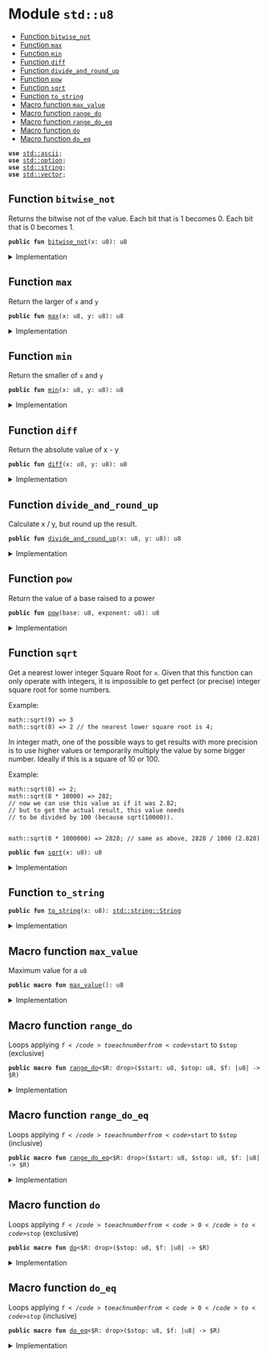 
<a name="std_u8"></a>

# Module `std::u8`



-  [Function `bitwise_not`](#std_u8_bitwise_not)
-  [Function `max`](#std_u8_max)
-  [Function `min`](#std_u8_min)
-  [Function `diff`](#std_u8_diff)
-  [Function `divide_and_round_up`](#std_u8_divide_and_round_up)
-  [Function `pow`](#std_u8_pow)
-  [Function `sqrt`](#std_u8_sqrt)
-  [Function `to_string`](#std_u8_to_string)
-  [Macro function `max_value`](#std_u8_max_value)
-  [Macro function `range_do`](#std_u8_range_do)
-  [Macro function `range_do_eq`](#std_u8_range_do_eq)
-  [Macro function `do`](#std_u8_do)
-  [Macro function `do_eq`](#std_u8_do_eq)


<pre><code><b>use</b> <a href="../std/ascii.md#std_ascii">std::ascii</a>;
<b>use</b> <a href="../std/option.md#std_option">std::option</a>;
<b>use</b> <a href="../std/string.md#std_string">std::string</a>;
<b>use</b> <a href="../std/vector.md#std_vector">std::vector</a>;
</code></pre>



<a name="std_u8_bitwise_not"></a>

## Function `bitwise_not`

Returns the bitwise not of the value.
Each bit that is 1 becomes 0. Each bit that is 0 becomes 1.


<pre><code><b>public</b> <b>fun</b> <a href="../std/u8.md#std_u8_bitwise_not">bitwise_not</a>(x: u8): u8
</code></pre>



<details>
<summary>Implementation</summary>


<pre><code><b>public</b> <b>fun</b> <a href="../std/u8.md#std_u8_bitwise_not">bitwise_not</a>(x: u8): u8 {
    x ^ <a href="../std/u8.md#std_u8_max_value">max_value</a>!()
}
</code></pre>



</details>

<a name="std_u8_max"></a>

## Function `max`

Return the larger of <code>x</code> and <code>y</code>


<pre><code><b>public</b> <b>fun</b> <a href="../std/u8.md#std_u8_max">max</a>(x: u8, y: u8): u8
</code></pre>



<details>
<summary>Implementation</summary>


<pre><code><b>public</b> <b>fun</b> <a href="../std/u8.md#std_u8_max">max</a>(x: u8, y: u8): u8 {
    <a href="../std/macros.md#std_macros_num_max">std::macros::num_max</a>!(x, y)
}
</code></pre>



</details>

<a name="std_u8_min"></a>

## Function `min`

Return the smaller of <code>x</code> and <code>y</code>


<pre><code><b>public</b> <b>fun</b> <a href="../std/u8.md#std_u8_min">min</a>(x: u8, y: u8): u8
</code></pre>



<details>
<summary>Implementation</summary>


<pre><code><b>public</b> <b>fun</b> <a href="../std/u8.md#std_u8_min">min</a>(x: u8, y: u8): u8 {
    <a href="../std/macros.md#std_macros_num_min">std::macros::num_min</a>!(x, y)
}
</code></pre>



</details>

<a name="std_u8_diff"></a>

## Function `diff`

Return the absolute value of x - y


<pre><code><b>public</b> <b>fun</b> <a href="../std/u8.md#std_u8_diff">diff</a>(x: u8, y: u8): u8
</code></pre>



<details>
<summary>Implementation</summary>


<pre><code><b>public</b> <b>fun</b> <a href="../std/u8.md#std_u8_diff">diff</a>(x: u8, y: u8): u8 {
    <a href="../std/macros.md#std_macros_num_diff">std::macros::num_diff</a>!(x, y)
}
</code></pre>



</details>

<a name="std_u8_divide_and_round_up"></a>

## Function `divide_and_round_up`

Calculate x / y, but round up the result.


<pre><code><b>public</b> <b>fun</b> <a href="../std/u8.md#std_u8_divide_and_round_up">divide_and_round_up</a>(x: u8, y: u8): u8
</code></pre>



<details>
<summary>Implementation</summary>


<pre><code><b>public</b> <b>fun</b> <a href="../std/u8.md#std_u8_divide_and_round_up">divide_and_round_up</a>(x: u8, y: u8): u8 {
    <a href="../std/macros.md#std_macros_num_divide_and_round_up">std::macros::num_divide_and_round_up</a>!(x, y)
}
</code></pre>



</details>

<a name="std_u8_pow"></a>

## Function `pow`

Return the value of a base raised to a power


<pre><code><b>public</b> <b>fun</b> <a href="../std/u8.md#std_u8_pow">pow</a>(base: u8, exponent: u8): u8
</code></pre>



<details>
<summary>Implementation</summary>


<pre><code><b>public</b> <b>fun</b> <a href="../std/u8.md#std_u8_pow">pow</a>(base: u8, exponent: u8): u8 {
    <a href="../std/macros.md#std_macros_num_pow">std::macros::num_pow</a>!(base, exponent)
}
</code></pre>



</details>

<a name="std_u8_sqrt"></a>

## Function `sqrt`

Get a nearest lower integer Square Root for <code>x</code>. Given that this
function can only operate with integers, it is impossible
to get perfect (or precise) integer square root for some numbers.

Example:
```
math::sqrt(9) => 3
math::sqrt(8) => 2 // the nearest lower square root is 4;
```

In integer math, one of the possible ways to get results with more
precision is to use higher values or temporarily multiply the
value by some bigger number. Ideally if this is a square of 10 or 100.

Example:
```
math::sqrt(8) => 2;
math::sqrt(8 * 10000) => 282;
// now we can use this value as if it was 2.82;
// but to get the actual result, this value needs
// to be divided by 100 (because sqrt(10000)).


math::sqrt(8 * 1000000) => 2828; // same as above, 2828 / 1000 (2.828)
```


<pre><code><b>public</b> <b>fun</b> <a href="../std/u8.md#std_u8_sqrt">sqrt</a>(x: u8): u8
</code></pre>



<details>
<summary>Implementation</summary>


<pre><code><b>public</b> <b>fun</b> <a href="../std/u8.md#std_u8_sqrt">sqrt</a>(x: u8): u8 {
    <a href="../std/macros.md#std_macros_num_sqrt">std::macros::num_sqrt</a>!&lt;u8, u16&gt;(x, 8)
}
</code></pre>



</details>

<a name="std_u8_to_string"></a>

## Function `to_string`



<pre><code><b>public</b> <b>fun</b> <a href="../std/u8.md#std_u8_to_string">to_string</a>(x: u8): <a href="../std/string.md#std_string_String">std::string::String</a>
</code></pre>



<details>
<summary>Implementation</summary>


<pre><code><b>public</b> <b>fun</b> <a href="../std/u8.md#std_u8_to_string">to_string</a>(x: u8): String {
    <a href="../std/macros.md#std_macros_num_to_string">std::macros::num_to_string</a>!(x)
}
</code></pre>



</details>

<a name="std_u8_max_value"></a>

## Macro function `max_value`

Maximum value for a <code>u8</code>


<pre><code><b>public</b> <b>macro</b> <b>fun</b> <a href="../std/u8.md#std_u8_max_value">max_value</a>(): u8
</code></pre>



<details>
<summary>Implementation</summary>


<pre><code><b>public</b> <b>macro</b> <b>fun</b> <a href="../std/u8.md#std_u8_max_value">max_value</a>(): u8 {
    0xFF
}
</code></pre>



</details>

<a name="std_u8_range_do"></a>

## Macro function `range_do`

Loops applying <code>$f</code> to each number from <code>$start</code> to <code>$stop</code> (exclusive)


<pre><code><b>public</b> <b>macro</b> <b>fun</b> <a href="../std/u8.md#std_u8_range_do">range_do</a>&lt;$R: drop&gt;($start: u8, $stop: u8, $f: |u8| -&gt; $R)
</code></pre>



<details>
<summary>Implementation</summary>


<pre><code><b>public</b> <b>macro</b> <b>fun</b> <a href="../std/u8.md#std_u8_range_do">range_do</a>&lt;$R: drop&gt;($start: u8, $stop: u8, $f: |u8| -&gt; $R) {
    <a href="../std/macros.md#std_macros_range_do">std::macros::range_do</a>!($start, $stop, $f)
}
</code></pre>



</details>

<a name="std_u8_range_do_eq"></a>

## Macro function `range_do_eq`

Loops applying <code>$f</code> to each number from <code>$start</code> to <code>$stop</code> (inclusive)


<pre><code><b>public</b> <b>macro</b> <b>fun</b> <a href="../std/u8.md#std_u8_range_do_eq">range_do_eq</a>&lt;$R: drop&gt;($start: u8, $stop: u8, $f: |u8| -&gt; $R)
</code></pre>



<details>
<summary>Implementation</summary>


<pre><code><b>public</b> <b>macro</b> <b>fun</b> <a href="../std/u8.md#std_u8_range_do_eq">range_do_eq</a>&lt;$R: drop&gt;($start: u8, $stop: u8, $f: |u8| -&gt; $R) {
    <a href="../std/macros.md#std_macros_range_do_eq">std::macros::range_do_eq</a>!($start, $stop, $f)
}
</code></pre>



</details>

<a name="std_u8_do"></a>

## Macro function `do`

Loops applying <code>$f</code> to each number from <code>0</code> to <code>$stop</code> (exclusive)


<pre><code><b>public</b> <b>macro</b> <b>fun</b> <a href="../std/u8.md#std_u8_do">do</a>&lt;$R: drop&gt;($stop: u8, $f: |u8| -&gt; $R)
</code></pre>



<details>
<summary>Implementation</summary>


<pre><code><b>public</b> <b>macro</b> <b>fun</b> <a href="../std/u8.md#std_u8_do">do</a>&lt;$R: drop&gt;($stop: u8, $f: |u8| -&gt; $R) {
    <a href="../std/macros.md#std_macros_do">std::macros::do</a>!($stop, $f)
}
</code></pre>



</details>

<a name="std_u8_do_eq"></a>

## Macro function `do_eq`

Loops applying <code>$f</code> to each number from <code>0</code> to <code>$stop</code> (inclusive)


<pre><code><b>public</b> <b>macro</b> <b>fun</b> <a href="../std/u8.md#std_u8_do_eq">do_eq</a>&lt;$R: drop&gt;($stop: u8, $f: |u8| -&gt; $R)
</code></pre>



<details>
<summary>Implementation</summary>


<pre><code><b>public</b> <b>macro</b> <b>fun</b> <a href="../std/u8.md#std_u8_do_eq">do_eq</a>&lt;$R: drop&gt;($stop: u8, $f: |u8| -&gt; $R) {
    <a href="../std/macros.md#std_macros_do_eq">std::macros::do_eq</a>!($stop, $f)
}
</code></pre>



</details>
